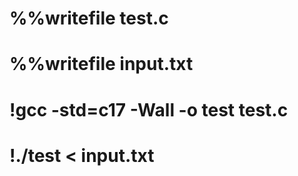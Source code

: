 # %%writefile test.c

# %%writefile input.txt

# !gcc -std=c17 -Wall -o test test.c
# !./test < input.txt

